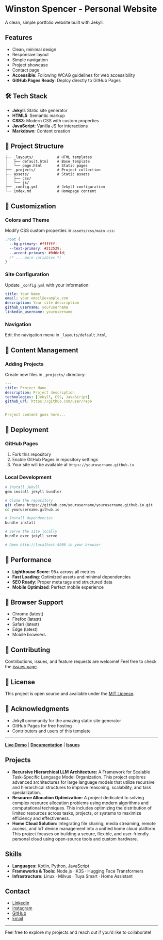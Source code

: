 # Winston Spencer - Personal Website

A clean, simple portfolio website built with Jekyll.

## Features

- Clean, minimal design
- Responsive layout
- Simple navigation
- Project showcase
- Contact page
- **Accessible**: Following WCAG guidelines for web accessibility
- **GitHub Pages Ready**: Deploy directly to GitHub Pages

## 🛠️ Tech Stack

- **Jekyll**: Static site generator
- **HTML5**: Semantic markup
- **CSS3**: Modern CSS with custom properties
- **JavaScript**: Vanilla JS for interactions
- **Markdown**: Content creation

## 📁 Project Structure

```
├── _layouts/           # HTML templates
│   ├── default.html    # Base template
│   └── page.html       # Static pages
├── _projects/          # Project collection
├── assets/             # Static assets
│   ├── css/
│   └── js/
├── _config.yml         # Jekyll configuration
└── index.md            # Homepage content
```

## 🎨 Customization

### Colors and Theme
Modify CSS custom properties in `assets/css/main.css`:

```css
:root {
  --bg-primary: #ffffff;
  --text-primary: #212529;
  --accent-primary: #0d6efd;
  /* ... more variables */
}
```

### Site Configuration
Update `_config.yml` with your information:

```yaml
title: Your Name
email: your.email@example.com
description: Your site description
github_username: yourusername
linkedin_username: yourusername
```

### Navigation
Edit the navigation menu in `_layouts/default.html`.

## 📝 Content Management

### Adding Projects
Create new files in `_projects/` directory:

```yaml
---
title: Project Name
description: Project description
technologies: [Jekyll, CSS, JavaScript]
github_url: https://github.com/user/repo
---

Project content goes here...
```

## 🚀 Deployment

### GitHub Pages
1. Fork this repository
2. Enable GitHub Pages in repository settings
3. Your site will be available at `https://yourusername.github.io`

### Local Development
```bash
# Install Jekyll
gem install jekyll bundler

# Clone the repository
git clone https://github.com/yourusername/yourusername.github.io.git
cd yourusername.github.io

# Install dependencies
bundle install

# Serve the site locally
bundle exec jekyll serve

# Open http://localhost:4000 in your browser
```

## 🎯 Performance

- **Lighthouse Score**: 95+ across all metrics
- **Fast Loading**: Optimized assets and minimal dependencies
- **SEO Ready**: Proper meta tags and structured data
- **Mobile Optimized**: Perfect mobile experience

## 📱 Browser Support

- Chrome (latest)
- Firefox (latest)
- Safari (latest)
- Edge (latest)
- Mobile browsers

## 🤝 Contributing

Contributions, issues, and feature requests are welcome! Feel free to check the [issues page](../../issues).

## 📄 License

This project is open source and available under the [MIT License](LICENSE).

## 🙏 Acknowledgments

- Jekyll community for the amazing static site generator
- GitHub Pages for free hosting
- Contributors and users of this template

---

**[Live Demo](https://winston-spencer.github.io)** | **[Documentation](../../wiki)** | **[Issues](../../issues)**

## Projects
- **Recursive Hierarchical LLM Architecture:** A Framework for Scalable Task-Specific Language Model Organization. This project explores advanced architectures for large language models that utilize recursive and hierarchical structures to improve reasoning, scalability, and task specialization.
- **Resource Allocation Optimization:** A project dedicated to solving complex resource allocation problems using modern algorithms and computational techniques. This includes optimizing the distribution of limited resources across tasks, projects, or systems to maximize efficiency and effectiveness.
- **Home Cloud Solution:** Integrating file sharing, media streaming, remote access, and IoT device management into a unified home cloud platform. This project focuses on building a secure, flexible, and user-friendly personal cloud using open-source tools and custom hardware.

## Skills
- **Languages:** Kotlin, Python, JavaScript  
- **Frameworks & Tools:** Node.js · K3S · Hugging Face Transformers
- **Infrastructure:** Linux · Milvus · Tuya Smart · Home Assistant

## Contact
- [LinkedIn](https://www.linkedin.com/in/winston-spencer)
- [Instagram](https://www.instagram.com/dr_winston_spencer)
- [GitHub](https://github.com/winston-spencer)
- [Email](mailto:winston.spencer@ndsu.edu)

---
Feel free to explore my projects and reach out if you'd like to collaborate!
